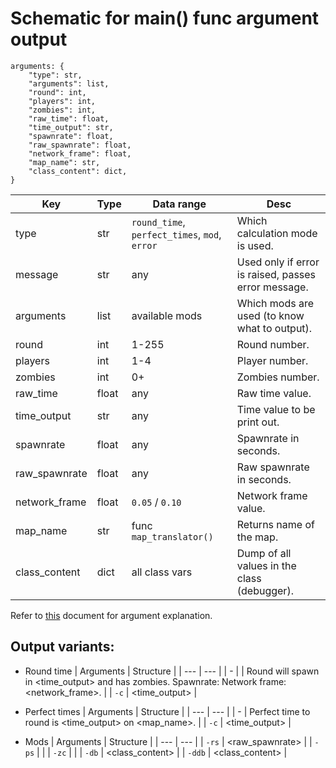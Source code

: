 # Schematic for main() func argument output
```
arguments: {
    "type": str,
    "arguments": list,
    "round": int,
    "players": int,
    "zombies": int,
    "raw_time": float,
    "time_output": str,
    "spawnrate": float,
    "raw_spawnrate": float,
    "network_frame": float,
    "map_name": str,
    "class_content": dict,
}
```
| Key | Type | Data range | Desc |
| --- | --- | --- | --- |
| type | str | `round_time`, `perfect_times`, `mod`, `error` | Which calculation mode is used. |
| message | str | any | Used only if error is raised, passes error message. |
| arguments | list | available mods | Which mods are used (to know what to output). |
| round | int | 1-255 | Round number. |
| players | int | 1-4 | Player number. |
| zombies | int | 0+ | Zombies number. |
| raw_time | float | any | Raw time value. |
| time_output | str | any | Time value to be print out. |
| spawnrate | float | any | Spawnrate in seconds. |
| raw_spawnrate | float | any | Raw spawnrate in seconds. |
| network_frame | float | `0.05` / `0.10` | Network frame value. |
| map_name | str | func `map_translator()` | Returns name of the map. |
| class_content | dict | all class vars | Dump of all values in the class (debugger). |

Refer to [this](https://github.com/Zi0MIX/ZM-RoundCalculator/blob/main/ARGUMENTS.MD) document for argument explanation.

## Output variants:
- Round time
| Arguments | Structure |
| --- | --- |
| - | | Round <round> will spawn in <time_output> and has <zombies> zombies. Spawnrate: <spawnrate> Network frame: <network_frame>. |
| `-c` | <time_output> |

- Perfect times
| Arguments | Structure |
| --- | --- |
| - | Perfect time to round <round> is <time_output> on <map_name>. |
| `-c` | <time_output> |

- Mods
| Arguments | Structure |
| --- | --- |
| `-rs` | <raw_spawnrate> |
| `-ps` | <spawnrate> |
| `-zc` | <zombies> |
| `-db` | <class_content> |
| `-ddb` | <class_content> |